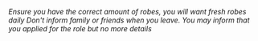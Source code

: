 *Ensure you have the correct amount of robes, you will want fresh robes daily*
_Don't inform family or friends when you leave. You may inform that you applied for the role but no more details_
